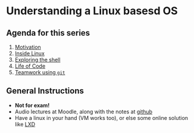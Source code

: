 # Understanding a Linux basesd OS

## Agenda for this series
1. [Motivation](01-motivation.md)
2. [Inside Linux](02-fs.md)
3. [Exploring the shell](03-shell.md) 
4. [Life of Code](04-life-of-code.md)
5. [Teamwork using `git`](05-teamwork-git.md)

## General Instructions
- **Not for exam!**
- Audio lectures at Moodle, along with the notes at [github](/)
- Have a linux in your hand (VM works too), or else some online solution like [LXD](https://linuxcontainers.org/lxd)